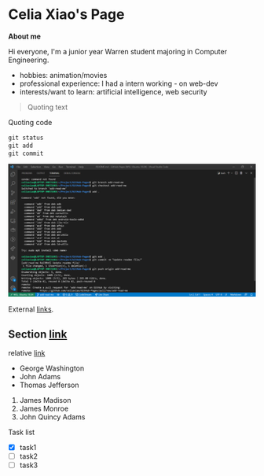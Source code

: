 # Celia Xiao's Page

**About me**

Hi everyone, I'm a junior year Warren student majoring in Computer Engineering.
- hobbies: animation/movies
- professional experience: I had a intern working - on web-dev
- interests/want to learn: artificial intelligence, web security

> Quoting text

Quoting code
```
git status
git add
git commit
```

![alt text](screenshots/command.png)

External [links](https://pages.github.com/).

## Section [link](https://pages.github.com/)

relative [link](README.md)

- George Washington
- John Adams
- Thomas Jefferson

1. James Madison
2. James Monroe
3. John Quincy Adams

Task list
- [x] task1
- [ ] task2
- [ ] task3